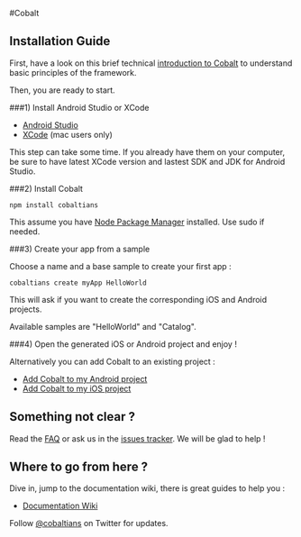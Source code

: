 #Cobalt 

## Installation Guide

First, have a look on this brief technical [introduction to Cobalt](https://github.com/cobaltians/cobalt/wiki/cobalt-intro) to understand basic principles of the framework.

Then, you are ready to start.

###1) Install Android Studio or XCode

* [Android Studio](https://developer.android.com/sdk/index.html)
* [XCode](https://itunes.apple.com/fr/app/xcode/id497799835?mt=12) (mac users only)

This step can take some time. If you already have them on your computer, be sure to have latest XCode version and lastest SDK and JDK for Android Studio.

###2) Install Cobalt

    npm install cobaltians
       
This assume you have [Node Package Manager](https://nodejs.org/) installed. Use sudo if needed.

###3) Create your app from a sample

Choose a name and a base sample to create your first app :

    cobaltians create myApp HelloWorld
    
This will ask if you want to create the corresponding iOS and Android projects.

Available samples are "HelloWorld" and "Catalog".
    
###4) Open the generated iOS or Android project and enjoy !

Alternatively you can add Cobalt to an existing project :

* [Add Cobalt to my Android project](https://github.com/cobaltians/cobalt/wiki/Android-Setup)
* [Add Cobalt to my iOS project](https://github.com/cobaltians/cobalt/wiki/iOS-Setup)

## Something not clear ? 

Read the [FAQ](https://github.com/cobaltians/cobalt/wiki/FAQ) or ask us in the [issues tracker](https://github.com/cobaltians/cobalt/issues). We will be glad to help !

## Where to go from here ?

Dive in, jump to the documentation wiki, there is great guides to help you :

* [Documentation Wiki](https://github.com/cobaltians/cobalt/wiki)

Follow [@cobaltians](https://twitter.com/cobaltians) on Twitter for updates.

